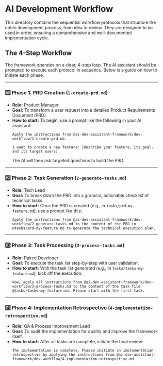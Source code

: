 # AI Development Workflow

This directory contains the sequential workflow protocols that structure the entire development process, from idea to review. They are designed to be used in order, ensuring a comprehensive and well-documented implementation cycle.

## The 4-Step Workflow

The framework operates on a clear, 4-step loop. The AI assistant should be prompted to execute each protocol in sequence. Below is a guide on how to initiate each phase.

---

### 1️⃣ **Phase 1: PRD Creation (`1-create-prd.md`)**

-   **Role:** Product Manager
-   **Goal:** To transform a user request into a detailed Product Requirements Document (PRD).
-   **How to start:** To begin, use a prompt like the following in your AI assistant:
    ```
    Apply the instructions from @ai-dev-assistant-framework/dev-workflow/1-create-prd.md.

    I want to create a new feature: [Describe your feature, its goal, and its target users].
    ```
    The AI will then ask targeted questions to build the PRD.

---

### 2️⃣ **Phase 2: Task Generation (`2-generate-tasks.md`)**

-   **Role:** Tech Lead
-   **Goal:** To break down the PRD into a granular, actionable checklist of technical tasks.
-   **How to start:** Once the PRD is created (e.g., in `tasks/prd-my-feature.md`), use a prompt like this:
    ```
    Apply the instructions from @ai-dev-assistant-framework/dev-workflow/2-generate-tasks.md to the content of the PRD in @tasks/prd-my-feature.md to generate the technical execution plan.
    ```

---

### 3️⃣ **Phase 3: Task Processing (`3-process-tasks.md`)**

-   **Role:** Paired Developer
-   **Goal:** To execute the task list step-by-step with user validation.
-   **How to start:** With the task list generated (e.g., in `tasks/tasks-my-feature.md`), kick off the execution:
    ```
    Now, apply all instructions from @ai-dev-assistant-framework/dev-workflow/3-process-tasks.md to the content of the task file @tasks/tasks-my-feature.md. Please start with the first task.
    ```

---

### 4️⃣ **Phase 4: Implementation Retrospective (`4-implementation-retrospective.md`)**

-   **Role:** QA & Process Improvement Lead
-   **Goal:** To audit the implementation for quality and improve the framework itself.
-   **How to start:** After all tasks are complete, initiate the final review:
    ```
    The implementation is complete. Please initiate an implementation retrospective by applying the instructions from @ai-dev-assistant-framework/dev-workflow/4-implementation-retrospective.md.
    ``` 